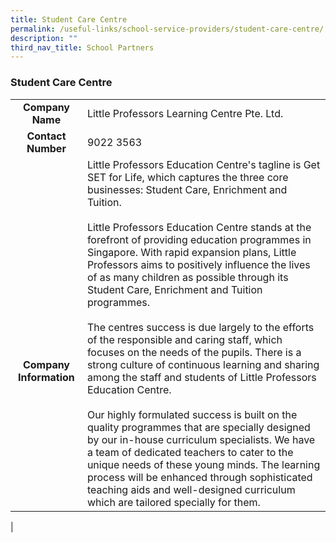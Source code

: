 ```yaml
---
title: Student Care Centre
permalink: /useful-links/school-service-providers/student-care-centre/
description: ""
third_nav_title: School Partners
---
```


### **Student Care Centre**

|  |  |
|:---:|---|
| **Company Name** | Little Professors Learning Centre Pte. Ltd. |
| **Contact Number** | 9022 3563 |
| <br><br><br><br><br><br>**Company Information** | Little Professors Education Centre's tagline is Get SET for Life, which captures the three core businesses: Student Care, Enrichment and Tuition.<br><br>Little Professors Education Centre stands at the forefront of providing education programmes in Singapore. With rapid expansion plans, Little Professors aims to positively influence the lives of as many children as possible through its Student Care, Enrichment and Tuition programmes.<br><br>The centres success is due largely to the efforts of the responsible and caring staff, which focuses on the needs of the pupils. There is a strong culture of continuous learning and sharing among the staff and students of Little Professors Education Centre.<br><br>Our highly formulated success is built on the quality programmes that are specially designed by our in-house curriculum specialists. We have a team of dedicated teachers to cater to the unique needs of these young minds. The learning process will be enhanced through sophisticated teaching aids and well-designed curriculum which are tailored specially for them. |
|